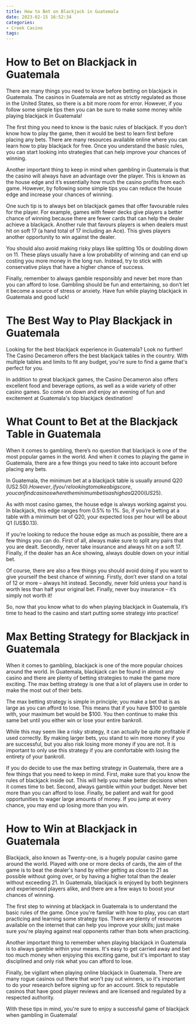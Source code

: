 ```yaml
---
title: How to Bet on Blackjack in Guatemala 
date: 2023-02-15 16:52:34
categories:
- Creek Casino
tags:
---
```



#  How to Bet on Blackjack in Guatemala 

There are many things you need to know before betting on blackjack in Guatemala. The casinos in Guatemala are not as strictly regulated as those in the United States, so there is a bit more room for error. However, if you follow some simple tips then you can be sure to make some money while playing blackjack in Guatemala!

The first thing you need to know is the basic rules of blackjack. If you don’t know how to play the game, then it would be best to learn first before placing any bets. There are many resources available online where you can learn how to play blackjack for free. Once you understand the basic rules, you can start looking into strategies that can help improve your chances of winning.

Another important thing to keep in mind when gambling in Guatemala is that the casino will always have an advantage over the player. This is known as the house edge and it’s essentially how much the casino profits from each game. However, by following some simple tips you can reduce the house edge and increase your chances of winning.

One such tip is to always bet on blackjack games that offer favourable rules for the player. For example, games with fewer decks give players a better chance of winning because there are fewer cards that can help the dealer achieve a blackjack. Another rule that favours players is when dealers must hit on soft 17 (a hand total of 17 including an Ace). This gives players another opportunity to win against the dealer.

You should also avoid making risky plays like splitting 10s or doubling down on 11. These plays usually have a low probability of winning and can end up costing you more money in the long run. Instead, try to stick with conservative plays that have a higher chance of success.

Finally, remember to always gamble responsibly and never bet more than you can afford to lose. Gambling should be fun and entertaining, so don’t let it become a source of stress or anxiety. Have fun while playing blackjack in Guatemala and good luck!

#  The Best Way to Play Blackjack in Guatemala 

Looking for the best blackjack experience in Guatemala? Look no further! The Casino Decameron offers the best blackjack tables in the country. With multiple tables and limits to fit any budget, you're sure to find a game that's perfect for you.

In addition to great blackjack games, the Casino Decameron also offers excellent food and beverage options, as well as a wide variety of other casino games. So come on down and enjoy an evening of fun and excitement at Guatemala's top blackjack destination!

#  What Count to Bet at the Blackjack Table in Guatemala 

When it comes to gambling, there’s no question that blackjack is one of the most popular games in the world. And when it comes to playing the game in Guatemala, there are a few things you need to take into account before placing any bets.

In Guatemala, the minimum bet at a blackjack table is usually around Q20 (US$2.50). However, if you’re looking to make a big score, you can find casinos where the minimum bet is as high as Q200 (US$25).

As with most casino games, the house edge is always working against you. In blackjack, this edge ranges from 0.5% to 1%. So, if you’re betting at a table with a minimum bet of Q20, your expected loss per hour will be about Q1 (US$0.13).

If you’re looking to reduce the house edge as much as possible, there are a few things you can do. First of all, always make sure to split any pairs that you are dealt. Secondly, never take insurance and always hit on a soft 17. Finally, if the dealer has an Ace showing, always double down on your initial bet.

Of course, there are also a few things you should avoid doing if you want to give yourself the best chance of winning. Firstly, don’t ever stand on a total of 12 or more – always hit instead. Secondly, never fold unless your hand is worth less than half your original bet. Finally, never buy insurance – it’s simply not worth it!

So, now that you know what to do when playing blackjack in Guatemala, it’s time to head to the casino and start putting some strategy into practice!

#  Max Betting Strategy for Blackjack in Guatemala 

When it comes to gambling, blackjack is one of the more popular choices around the world. In Guatemala, blackjack can be found in almost any casino and there are plenty of betting strategies to make the game more exciting. The max betting strategy is one that a lot of players use in order to make the most out of their bets.

The max betting strategy is simple in principle; you make a bet that is as large as you can afford to lose. This means that if you have $100 to gamble with, your maximum bet would be $100. You then continue to make this same bet until you either win or lose your entire bankroll.

While this may seem like a risky strategy, it can actually be quite profitable if used correctly. By making larger bets, you stand to win more money if you are successful, but you also risk losing more money if you are not. It is important to only use this strategy if you are comfortable with losing the entirety of your bankroll.

If you do decide to use the max betting strategy in Guatemala, there are a few things that you need to keep in mind. First, make sure that you know the rules of blackjack inside out. This will help you make better decisions when it comes time to bet. Second, always gamble within your budget. Never bet more than you can afford to lose. Finally, be patient and wait for good opportunities to wager large amounts of money. If you jump at every chance, you may end up losing more than you win.

#  How to Win at Blackjack in Guatemala

Blackjack, also known as Twenty-one, is a hugely popular casino game around the world. Played with one or more decks of cards, the aim of the game is to beat the dealer's hand by either getting as close to 21 as possible without going over, or by having a higher total than the dealer without exceeding 21. In Guatemala, blackjack is enjoyed by both beginners and experienced players alike, and there are a few ways to boost your chances of winning.

The first step to winning at blackjack in Guatemala is to understand the basic rules of the game. Once you're familiar with how to play, you can start practicing and learning some strategy tips. There are plenty of resources available on the internet that can help you improve your skills; just make sure you're playing against real opponents rather than bots when practicing.

Another important thing to remember when playing blackjack in Guatemala is to always gamble within your means. It's easy to get carried away and bet too much money when enjoying this exciting game, but it's important to stay disciplined and only risk what you can afford to lose.

Finally, be vigilant when playing online blackjack in Guatemala. There are many rogue casinos out there that won't pay out winners, so it's important to do your research before signing up for an account. Stick to reputable casinos that have good player reviews and are licensed and regulated by a respected authority.

With these tips in mind, you're sure to enjoy a successful game of blackjack when gambling in Guatemala!